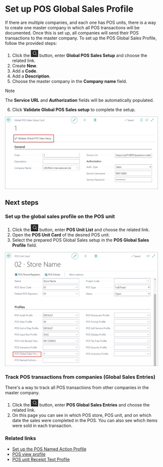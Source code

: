 # Set up POS Global Sales Profile

If there are multiple companies, and each one has POS units, there is a way to create one master company in which all POS transactions will be documented. Once this is set up, all companies will send their POS transactions to the master company. To set up the POS Global Sales Profile, follow the provided steps:

1. Click the ![Lightbulb that opens the Tell Me feature](../../../images/Icons/Lightbulb_icon.png "Tell Me what you want to do") button, enter **Global POS Sales Setup** and choose the related link.     
2. Create **New**.
3. Add a **Code**.
4. Add a **Description**.
5. Choose the master company in the **Company name** field.

> [!Note]
> The **Service URL** and **Authorization** fields will be automatically populated.

6. Click **Validate Global POS Sales setup** to complete the setup.

![POS_Validate](../images/Validate.png)

## Next steps

### Set up the global sales  profile on the POS unit

1.  Click the ![Lightbulb that opens the Tell Me feature](../../../images/Icons/Lightbulb_icon.png "Tell Me what you want to do") button, enter **POS Unit List** and choose the related link.
2. Open the **POS Unit Card** of the desired POS unit.
3. Select the prepared POS Global Sales setup in the **POS Global Sales Profile** field.

![POS_unit](../images/POS_Store_Profile.png)


### Track POS transactions from companies (Global Sales Entries)

There's a way to track all POS transactions from other companies in the master company. 

1. Click the ![Lightbulb that opens the Tell Me feature](../../../images/Icons/Lightbulb_icon.png "Tell Me what you want to do") button, enter **POS Global Sales Entries** and choose the related link.
2. On this page you can see in which POS store, POS unit, and on which date the sales were completed in the POS. You can also see which items were sold in each transaction.

### Related links

- [Set up the POS Named Action Profile](Named_Action_Code.md)
- [POS view profile](../reference/POS_view_profile.md)
- [POS unit Receipt Text Profile](../reference/POS_unit_Receipt_profile.md)